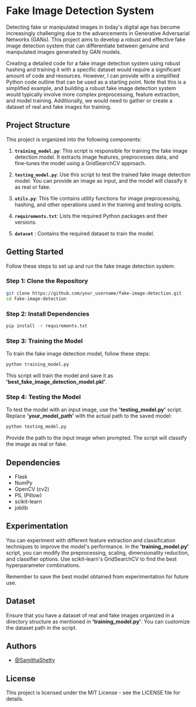 # Fake Image Detection System

Detecting fake or manipulated images in today's digital age has become increasingly challenging due to the advancements in Generative Adversarial Networks (GANs). This project aims to develop a robust and effective fake image detection system that can differentiate between genuine and manipulated images generated by GAN models.

Creating a detailed code for a fake image detection system using robust hashing and training it with a specific dataset would require a significant amount of code and resources. However, I can provide with a simplified Python code outline that can be used as a starting point. Note that this is a simplified example, and building a robust fake image detection system would typically involve more complex preprocessing, feature extraction, and model training. Additionally, we would need to gather or create a dataset of real and fake images for training.

## Project Structure

This project is organized into the following components:

1. **`training_model.py`**: This script is responsible for training the fake image detection model. It extracts image features, preprocesses data, and fine-tunes the model using a GridSearchCV approach.

2. **`testing_model.py`**: Use this script to test the trained fake image detection model. You can provide an image as input, and the model will classify it as real or fake.

3. **`utils.py`**: This file contains utility functions for image preprocessing, hashing, and other operations used in the training and testing scripts.

4. **`requirements.txt`**: Lists the required Python packages and their versions.

5. **`dataset`** : Contains the required dataset to train the model.

## Getting Started

Follow these steps to set up and run the fake image detection system:

### Step 1: Clone the Repository

```bash
git clone https://github.com/your_username/fake-image-detection.git
cd fake-image-detection
```

### Step 2: Install Dependencies

```bash
pip install -r requirements.txt
```
### Step 3: Training the Model

To train the fake image detection model, follow these steps:

```bash
python training_model.py
```
This script will train the model and save it as **'best_fake_image_detection_model.pkl'**.

### Step 4: Testing the Model
To test the model with an input image, use the **'testing_model.py'** script. Replace **'your_model_path'** with the actual path to the saved model:
```bash
python testing_model.py
```
Provide the path to the input image when prompted. The script will classify the image as real or fake.

## Dependencies
* Flask
* NumPy
* OpenCV (cv2)
* PIL (Pillow)
* scikit-learn
* joblib

## Experimentation
You can experiment with different feature extraction and classification techniques to improve the model's performance. In the **'training_model.py'** script, you can modify the preprocessing, scaling, dimensionality reduction, and classifier options. Use scikit-learn's GridSearchCV to find the best hyperparameter combinations.

Remember to save the best model obtained from experimentation for future use.

## Dataset
Ensure that you have a dataset of real and fake images organized in a directory structure as mentioned in **'training_model.py'**. You can customize the dataset path in the script.

## Authors

- [@SamithaShetty](https://github.com/SamithaShetty)

## License
This project is licensed under the MIT License - see the LICENSE file for details. 

